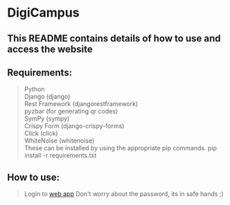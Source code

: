 # DigiCampus

## This README contains details of how to use and access the website
## Requirements:
> Python <br>
> Django (django)<br>
> Rest Framework (djangorestframework)<br>
> pyzbar (for generating qr codes) <br>
> SymPy (sympy)<br>
> Crispy Form (django-crispy-forms)<br>
> Click (click)<br>
> WhiteNoise (whitenoise)<br>
These can be installed by using the appropriate pip commands.
pip install -r requirements.txt
## How to use:
>Login to [web app](https://digi-campus.herokuapp.com/#)
>Don't worry about the password, its in safe hands ;)
